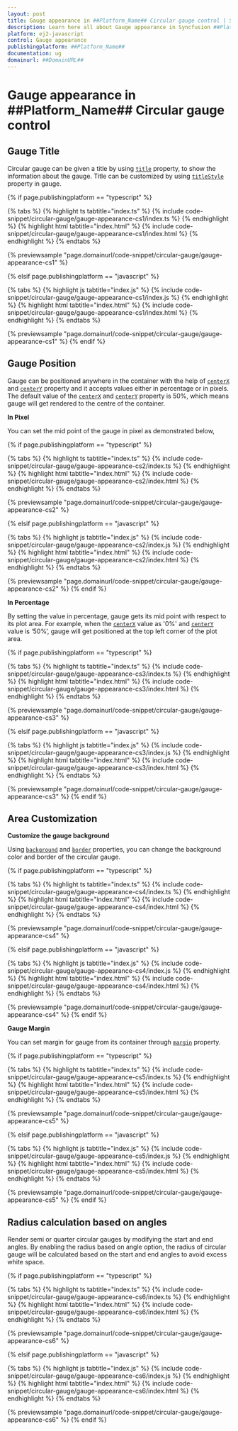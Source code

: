 ```yaml
---
layout: post
title: Gauge appearance in ##Platform_Name## Circular gauge control | Syncfusion
description: Learn here all about Gauge appearance in Syncfusion ##Platform_Name## Circular gauge control of Syncfusion Essential JS 2 and more.
platform: ej2-javascript
control: Gauge appearance 
publishingplatform: ##Platform_Name##
documentation: ug
domainurl: ##DomainURL##
---
```


# Gauge appearance in ##Platform_Name## Circular gauge control

## Gauge Title

Circular gauge can be given a title by using [`title`](../api/circular-gauge#title-string) property, to show the information about the gauge.
Title can be customized by using [`titleStyle`](../api/circular-gauge#titlestyle-fontmodel) property in gauge.

{% if page.publishingplatform == "typescript" %}

 {% tabs %}
{% highlight ts tabtitle="index.ts" %}
{% include code-snippet/circular-gauge/gauge-appearance-cs1/index.ts %}
{% endhighlight %}
{% highlight html tabtitle="index.html" %}
{% include code-snippet/circular-gauge/gauge-appearance-cs1/index.html %}
{% endhighlight %}
{% endtabs %}
        
{% previewsample "page.domainurl/code-snippet/circular-gauge/gauge-appearance-cs1" %}

{% elsif page.publishingplatform == "javascript" %}

{% tabs %}
{% highlight js tabtitle="index.js" %}
{% include code-snippet/circular-gauge/gauge-appearance-cs1/index.js %}
{% endhighlight %}
{% highlight html tabtitle="index.html" %}
{% include code-snippet/circular-gauge/gauge-appearance-cs1/index.html %}
{% endhighlight %}
{% endtabs %}

{% previewsample "page.domainurl/code-snippet/circular-gauge/gauge-appearance-cs1" %}
{% endif %}

## Gauge Position

Gauge can be positioned anywhere in the container with the help of [`centerX`](../api/circular-gauge#centerx-string) and [`centerY`](../api/circular-gauge#centery-string) property and it accepts values either in percentage or in pixels.
The default value of the [`centerX`](../api/circular-gauge#centerx-string) and
[`centerY`](../api/circular-gauge#centery-string) property is 50%, which means gauge will get rendered to the centre of the container.

**In Pixel**

You can set the mid point of the gauge in pixel as demonstrated below,

{% if page.publishingplatform == "typescript" %}

 {% tabs %}
{% highlight ts tabtitle="index.ts" %}
{% include code-snippet/circular-gauge/gauge-appearance-cs2/index.ts %}
{% endhighlight %}
{% highlight html tabtitle="index.html" %}
{% include code-snippet/circular-gauge/gauge-appearance-cs2/index.html %}
{% endhighlight %}
{% endtabs %}
        
{% previewsample "page.domainurl/code-snippet/circular-gauge/gauge-appearance-cs2" %}

{% elsif page.publishingplatform == "javascript" %}

{% tabs %}
{% highlight js tabtitle="index.js" %}
{% include code-snippet/circular-gauge/gauge-appearance-cs2/index.js %}
{% endhighlight %}
{% highlight html tabtitle="index.html" %}
{% include code-snippet/circular-gauge/gauge-appearance-cs2/index.html %}
{% endhighlight %}
{% endtabs %}

{% previewsample "page.domainurl/code-snippet/circular-gauge/gauge-appearance-cs2" %}
{% endif %}

**In Percentage**

By setting the value in percentage, gauge gets its mid point with respect to its plot area.
For example, when the [`centerX`](../api/circular-gauge#centerx-string) value as '0%' and [`centerY`](../api/circular-gauge#centery-string) value is ‘50%’, gauge will get positioned at the top left corner of the plot area.

{% if page.publishingplatform == "typescript" %}

 {% tabs %}
{% highlight ts tabtitle="index.ts" %}
{% include code-snippet/circular-gauge/gauge-appearance-cs3/index.ts %}
{% endhighlight %}
{% highlight html tabtitle="index.html" %}
{% include code-snippet/circular-gauge/gauge-appearance-cs3/index.html %}
{% endhighlight %}
{% endtabs %}
        
{% previewsample "page.domainurl/code-snippet/circular-gauge/gauge-appearance-cs3" %}

{% elsif page.publishingplatform == "javascript" %}

{% tabs %}
{% highlight js tabtitle="index.js" %}
{% include code-snippet/circular-gauge/gauge-appearance-cs3/index.js %}
{% endhighlight %}
{% highlight html tabtitle="index.html" %}
{% include code-snippet/circular-gauge/gauge-appearance-cs3/index.html %}
{% endhighlight %}
{% endtabs %}

{% previewsample "page.domainurl/code-snippet/circular-gauge/gauge-appearance-cs3" %}
{% endif %}

## Area Customization

**Customize the gauge background**

Using [`background`](../api/circular-gauge#background-string) and [`border`](../api/circular-gauge#border-bordermodel) properties, you can change the background color and border of the circular gauge.

{% if page.publishingplatform == "typescript" %}

 {% tabs %}
{% highlight ts tabtitle="index.ts" %}
{% include code-snippet/circular-gauge/gauge-appearance-cs4/index.ts %}
{% endhighlight %}
{% highlight html tabtitle="index.html" %}
{% include code-snippet/circular-gauge/gauge-appearance-cs4/index.html %}
{% endhighlight %}
{% endtabs %}
        
{% previewsample "page.domainurl/code-snippet/circular-gauge/gauge-appearance-cs4" %}

{% elsif page.publishingplatform == "javascript" %}

{% tabs %}
{% highlight js tabtitle="index.js" %}
{% include code-snippet/circular-gauge/gauge-appearance-cs4/index.js %}
{% endhighlight %}
{% highlight html tabtitle="index.html" %}
{% include code-snippet/circular-gauge/gauge-appearance-cs4/index.html %}
{% endhighlight %}
{% endtabs %}

{% previewsample "page.domainurl/code-snippet/circular-gauge/gauge-appearance-cs4" %}
{% endif %}

**Gauge Margin**

You can set margin for gauge from its container through [`margin`](../api/circular-gauge#margin-marginmodel) property.

{% if page.publishingplatform == "typescript" %}

 {% tabs %}
{% highlight ts tabtitle="index.ts" %}
{% include code-snippet/circular-gauge/gauge-appearance-cs5/index.ts %}
{% endhighlight %}
{% highlight html tabtitle="index.html" %}
{% include code-snippet/circular-gauge/gauge-appearance-cs5/index.html %}
{% endhighlight %}
{% endtabs %}
        
{% previewsample "page.domainurl/code-snippet/circular-gauge/gauge-appearance-cs5" %}

{% elsif page.publishingplatform == "javascript" %}

{% tabs %}
{% highlight js tabtitle="index.js" %}
{% include code-snippet/circular-gauge/gauge-appearance-cs5/index.js %}
{% endhighlight %}
{% highlight html tabtitle="index.html" %}
{% include code-snippet/circular-gauge/gauge-appearance-cs5/index.html %}
{% endhighlight %}
{% endtabs %}

{% previewsample "page.domainurl/code-snippet/circular-gauge/gauge-appearance-cs5" %}
{% endif %}

## Radius calculation based on angles

Render semi or quarter circular gauges by modifying the start and end angles. By enabling the radius based on angle option, the radius of circular gauge will be calculated based on the start and end angles to avoid excess white space.

{% if page.publishingplatform == "typescript" %}

 {% tabs %}
{% highlight ts tabtitle="index.ts" %}
{% include code-snippet/circular-gauge/gauge-appearance-cs6/index.ts %}
{% endhighlight %}
{% highlight html tabtitle="index.html" %}
{% include code-snippet/circular-gauge/gauge-appearance-cs6/index.html %}
{% endhighlight %}
{% endtabs %}
        
{% previewsample "page.domainurl/code-snippet/circular-gauge/gauge-appearance-cs6" %}

{% elsif page.publishingplatform == "javascript" %}

{% tabs %}
{% highlight js tabtitle="index.js" %}
{% include code-snippet/circular-gauge/gauge-appearance-cs6/index.js %}
{% endhighlight %}
{% highlight html tabtitle="index.html" %}
{% include code-snippet/circular-gauge/gauge-appearance-cs6/index.html %}
{% endhighlight %}
{% endtabs %}

{% previewsample "page.domainurl/code-snippet/circular-gauge/gauge-appearance-cs6" %}
{% endif %}